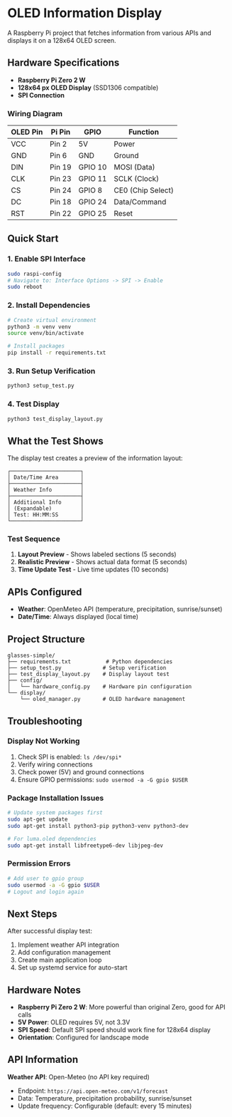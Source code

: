 # OLED Information Display

A Raspberry Pi project that fetches information from various APIs and displays it on a 128x64 OLED screen.

## Hardware Specifications

- **Raspberry Pi Zero 2 W**
- **128x64 px OLED Display** (SSD1306 compatible)
- **SPI Connection**

### Wiring Diagram

| OLED Pin | Pi Pin | GPIO | Function |
|----------|--------|------|----------|
| VCC      | Pin 2  | 5V   | Power    |
| GND      | Pin 6  | GND  | Ground   |
| DIN      | Pin 19 | GPIO 10 | MOSI (Data) |
| CLK      | Pin 23 | GPIO 11 | SCLK (Clock) |
| CS       | Pin 24 | GPIO 8  | CE0 (Chip Select) |
| DC       | Pin 18 | GPIO 24 | Data/Command |
| RST      | Pin 22 | GPIO 25 | Reset |

## Quick Start

### 1. Enable SPI Interface
```bash
sudo raspi-config
# Navigate to: Interface Options -> SPI -> Enable
sudo reboot
```

### 2. Install Dependencies
```bash
# Create virtual environment
python3 -m venv venv
source venv/bin/activate

# Install packages
pip install -r requirements.txt
```

### 3. Run Setup Verification
```bash
python3 setup_test.py
```

### 4. Test Display
```bash
python3 test_display_layout.py
```

## What the Test Shows

The display test creates a preview of the information layout:

```
┌──────────────────────┐
│ Date/Time Area       │
├──────────────────────┤
│ Weather Info         │
├──────────────────────┤
│ Additional Info      │
│ (Expandable)         │
│ Test: HH:MM:SS       │
└──────────────────────┘
```

### Test Sequence
1. **Layout Preview** - Shows labeled sections (5 seconds)
2. **Realistic Preview** - Shows actual data format (5 seconds)  
3. **Time Update Test** - Live time updates (10 seconds)

## APIs Configured

- **Weather**: OpenMeteo API (temperature, precipitation, sunrise/sunset)
- **Date/Time**: Always displayed (local time)

## Project Structure

```
glasses-simple/
├── requirements.txt           # Python dependencies
├── setup_test.py             # Setup verification
├── test_display_layout.py    # Display layout test
├── config/
│   └── hardware_config.py    # Hardware pin configuration
└── display/
    └── oled_manager.py       # OLED hardware management
```

## Troubleshooting

### Display Not Working
1. Check SPI is enabled: `ls /dev/spi*`
2. Verify wiring connections
3. Check power (5V) and ground connections
4. Ensure GPIO permissions: `sudo usermod -a -G gpio $USER`

### Package Installation Issues
```bash
# Update system packages first
sudo apt-get update
sudo apt-get install python3-pip python3-venv python3-dev

# For luma.oled dependencies
sudo apt-get install libfreetype6-dev libjpeg-dev
```

### Permission Errors
```bash
# Add user to gpio group
sudo usermod -a -G gpio $USER
# Logout and login again
```

## Next Steps

After successful display test:
1. Implement weather API integration
2. Add configuration management
3. Create main application loop
4. Set up systemd service for auto-start

## Hardware Notes

- **Raspberry Pi Zero 2 W**: More powerful than original Zero, good for API calls
- **5V Power**: OLED requires 5V, not 3.3V
- **SPI Speed**: Default SPI speed should work fine for 128x64 display
- **Orientation**: Configured for landscape mode

## API Information

**Weather API**: Open-Meteo (no API key required)
- Endpoint: `https://api.open-meteo.com/v1/forecast`
- Data: Temperature, precipitation probability, sunrise/sunset
- Update frequency: Configurable (default: every 15 minutes) 